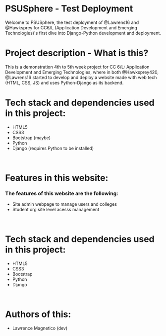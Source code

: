 # PSUSphere - Test Deployment
Welcome to PSUSphere, the test deployment of @Lawrens16 and @Hawksprey for CC6/L (Application Development and Emerging Technologies)'s first dive into Django-Python development and deployment.

# Project description - What is this?
This is a demonstration 4th to 5th week project for CC 6/L: Application Development and Emerging Technologies, where in both @Hawksprey420, @Lawrens16 started to develop and deploy a website made with web tech (HTML, CSS, JS) and uses Python-Django as its backend.
<br>

# Tech stack and dependencies used in this project:
- HTML5<br>
- CSS3 <br>
- Bootstrap (maybe)<br>
- Python<br>
- Django (requires Python to be installed)<br>
<br>

# Features in this website:
<h3>The features of this website are the following:</h3>

- Site admin webpage to manage users and colleges
- Student org site level acesss management

<br>

# Tech stack and dependencies used in this project:
- HTML5<br>
- CSS3 <br>
- Bootstrap<br>
- Python<br>
- Django<br>
<br>

# Authors of this:
- Lawrence Magnetico (dev)